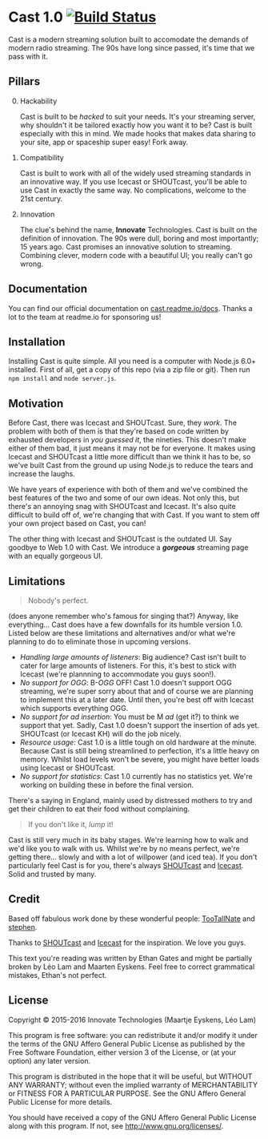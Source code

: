 # Cast 1.0 [![Build Status](https://travis-ci.org/innovate-technologies/Cast.svg?branch=master)](https://travis-ci.org/innovate-technologies/Cast)

Cast is a modern streaming solution built to accomodate the demands of modern radio streaming.
The 90s have long since passed, it's time that we pass with it.

## Pillars

0. Hackability

    Cast is built to be _hacked_ to suit your needs.
    It's your streaming server, why shouldn't it be tailored exactly how you want it to be?
    Cast is built especially with this in mind.
    We made hooks that makes data sharing to your site, app or spaceship super easy! Fork away.

0. Compatibility

    Cast is built to work with all of the widely used streaming standards in an innovative way.
    If you use Icecast or SHOUTcast, you'll be able to use Cast in exactly the same way.
    No complications, welcome to the 21st century.

0. Innovation

    The clue's behind the name, **Innovate** Technologies.
    Cast is built on the definition of innovation.
    The 90s were dull, boring and most importantly; 15 years ago.
    Cast promises an innovative solution to streaming.
    Combining clever, modern code with a beautiful UI; you really can't go wrong.

## Documentation

You can find our official documentation on [cast.readme.io/docs](https://cast.readme.io/docs).
Thanks a lot to the team at readme.io for sponsoring us!

## Installation

Installing Cast is quite simple. All you need is a computer with Node.js 6.0+ installed.
First of all, get a copy of this repo (via a zip file or git).
Then run `npm install` and `node server.js`.

## Motivation

Before Cast, there was Icecast and SHOUTcast. Sure, they _work_.
The problem with both of them is that they're based on code written by exhausted developers in _you guessed it_, the nineties.
This doesn't make either of them bad, it just means it may not be for everyone.
It makes using Icecast and SHOUTcast a little more difficult than we think it has to be,
so we've built Cast from the ground up using Node.js to reduce the tears and increase the laughs.

We have years of experience with both of them and we've combined the best features of the two and some of our own ideas.
Not only this, but there's an annoying snag with SHOUTcast and Icecast.
It's also quite difficult to build off of, we're changing that with Cast.
If you want to stem off your own project based on Cast, you can!

The other thing with Icecast and SHOUTcast is the outdated UI. Say goodbye to Web 1.0 with Cast.
We introduce a ***gorgeous*** streaming page with an equally gorgeous UI.

## Limitations

> Nobody's perfect.

(does anyone remember who's famous for singing that?) Anyway, like everything... Cast does have a few downfalls for its humble version 1.0. Listed below are these limitations and alternatives and/or what we're planning to do to eliminate those in upcoming versions.

* *Handling large amounts of listeners*: Big audience? Cast isn't built to cater for large amounts of listeners. For this, it's best to stick with Icecast (we're plannning to accommodate you guys soon!).
* *No support for OGG*: B-_OGG_ OFF! Cast 1.0 doesn't support OGG streaming, we're super sorry about that and of course we are planning to implement this at a later date. Until then, you're best off with Icecast which supports everything OGG.
* *No support for ad insertion*: You must be M _ad_ (get it?) to think we support that yet. Sadly, Cast 1.0 doesn't support the insertion of ads yet. SHOUTcast (or Icecast KH) will do the job nicely.
* *Resource usage*: Cast 1.0 is a little tough on old hardware at the minute. Because Cast is still being streamlined to perfection, it's a little heavy on memory. Whilst load levels won't be severe, you might have better loads using Icecast or SHOUTcast.
* *No support for statistics*: Cast 1.0 currently has no statistics yet. We're working on building these in before the final version.

There's a saying in England, mainly used by distressed mothers to try and get their children to eat their food without complaining.
> If you don't like it, _lump_ it!

Cast is still very much in its baby stages. We're learning how to walk and we'd like you to walk with us. Whilst we're by no means perfect, we're getting there... slowly and with a lot of willpower (and iced tea).
If you don't particularly feel Cast is for you, there's always [SHOUTcast](http://shoutcast.com) and [Icecast](http://icecast.org). Solid and trusted by many.

## Credit

Based off fabulous work done by these wonderful people: [TooTallNate](https://github.com/tootallnate) and [stephen](https://github.com/stephen/nicercast).

Thanks to [SHOUTcast](http://shoutcast.com) and [Icecast](http://icecast.org) for the inspiration. We love you guys.

This text you're reading was written by Ethan Gates and might be partially broken by Léo Lam and Maarten Eyskens.
Feel free to correct grammatical mistakes, Ethan's not perfect.

## License

Copyright © 2015-2016  Innovate Technologies (Maartje Eyskens, Léo Lam)

This program is free software: you can redistribute it and/or modify
it under the terms of the GNU Affero General Public License as published by
the Free Software Foundation, either version 3 of the License, or
(at your option) any later version.

This program is distributed in the hope that it will be useful,
but WITHOUT ANY WARRANTY; without even the implied warranty of
MERCHANTABILITY or FITNESS FOR A PARTICULAR PURPOSE.  See the
GNU Affero General Public License for more details.

You should have received a copy of the GNU Affero General Public License
along with this program.  If not, see <http://www.gnu.org/licenses/>.
